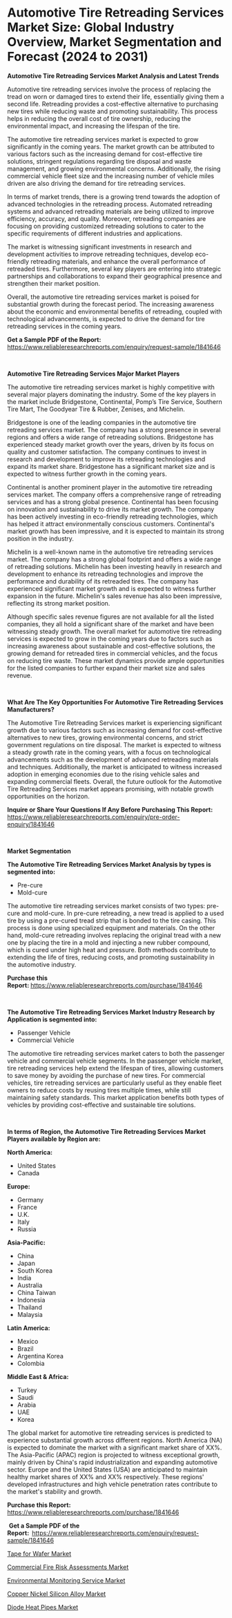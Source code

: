 <p><h1>Automotive Tire Retreading Services Market Size: Global Industry Overview, Market Segmentation and Forecast (2024 to 2031)</h1></p><p><strong>Automotive Tire Retreading Services Market Analysis and Latest Trends</strong></p>
<p><p>Automotive tire retreading services involve the process of replacing the tread on worn or damaged tires to extend their life, essentially giving them a second life. Retreading provides a cost-effective alternative to purchasing new tires while reducing waste and promoting sustainability. This process helps in reducing the overall cost of tire ownership, reducing the environmental impact, and increasing the lifespan of the tire.</p><p>The automotive tire retreading services market is expected to grow significantly in the coming years. The market growth can be attributed to various factors such as the increasing demand for cost-effective tire solutions, stringent regulations regarding tire disposal and waste management, and growing environmental concerns. Additionally, the rising commercial vehicle fleet size and the increasing number of vehicle miles driven are also driving the demand for tire retreading services.</p><p>In terms of market trends, there is a growing trend towards the adoption of advanced technologies in the retreading process. Automated retreading systems and advanced retreading materials are being utilized to improve efficiency, accuracy, and quality. Moreover, retreading companies are focusing on providing customized retreading solutions to cater to the specific requirements of different industries and applications.</p><p>The market is witnessing significant investments in research and development activities to improve retreading techniques, develop eco-friendly retreading materials, and enhance the overall performance of retreaded tires. Furthermore, several key players are entering into strategic partnerships and collaborations to expand their geographical presence and strengthen their market position.</p><p>Overall, the automotive tire retreading services market is poised for substantial growth during the forecast period. The increasing awareness about the economic and environmental benefits of retreading, coupled with technological advancements, is expected to drive the demand for tire retreading services in the coming years.</p></p>
<p><strong>Get a Sample PDF of the Report:&nbsp;</strong> <a href="https://www.reliableresearchreports.com/enquiry/request-sample/1841646">https://www.reliableresearchreports.com/enquiry/request-sample/1841646</a></p>
<p>&nbsp;</p>
<p><strong>Automotive Tire Retreading Services Major Market Players</strong></p>
<p><p>The automotive tire retreading services market is highly competitive with several major players dominating the industry. Some of the key players in the market include Bridgestone, Continental, Pomp’s Tire Service, Southern Tire Mart, The Goodyear Tire & Rubber, Zenises, and Michelin.</p><p>Bridgestone is one of the leading companies in the automotive tire retreading services market. The company has a strong presence in several regions and offers a wide range of retreading solutions. Bridgestone has experienced steady market growth over the years, driven by its focus on quality and customer satisfaction. The company continues to invest in research and development to improve its retreading technologies and expand its market share. Bridgestone has a significant market size and is expected to witness further growth in the coming years.</p><p>Continental is another prominent player in the automotive tire retreading services market. The company offers a comprehensive range of retreading services and has a strong global presence. Continental has been focusing on innovation and sustainability to drive its market growth. The company has been actively investing in eco-friendly retreading technologies, which has helped it attract environmentally conscious customers. Continental's market growth has been impressive, and it is expected to maintain its strong position in the industry.</p><p>Michelin is a well-known name in the automotive tire retreading services market. The company has a strong global footprint and offers a wide range of retreading solutions. Michelin has been investing heavily in research and development to enhance its retreading technologies and improve the performance and durability of its retreaded tires. The company has experienced significant market growth and is expected to witness further expansion in the future. Michelin's sales revenue has also been impressive, reflecting its strong market position.</p><p>Although specific sales revenue figures are not available for all the listed companies, they all hold a significant share of the market and have been witnessing steady growth. The overall market for automotive tire retreading services is expected to grow in the coming years due to factors such as increasing awareness about sustainable and cost-effective solutions, the growing demand for retreaded tires in commercial vehicles, and the focus on reducing tire waste. These market dynamics provide ample opportunities for the listed companies to further expand their market size and sales revenue.</p></p>
<p>&nbsp;</p>
<p><strong>What Are The Key Opportunities For Automotive Tire Retreading Services Manufacturers?</strong></p>
<p><p>The Automotive Tire Retreading Services market is experiencing significant growth due to various factors such as increasing demand for cost-effective alternatives to new tires, growing environmental concerns, and strict government regulations on tire disposal. The market is expected to witness a steady growth rate in the coming years, with a focus on technological advancements such as the development of advanced retreading materials and techniques. Additionally, the market is anticipated to witness increased adoption in emerging economies due to the rising vehicle sales and expanding commercial fleets. Overall, the future outlook for the Automotive Tire Retreading Services market appears promising, with notable growth opportunities on the horizon.</p></p>
<p><strong>Inquire or Share Your Questions If Any Before Purchasing This Report:</strong> <a href="https://www.reliableresearchreports.com/enquiry/pre-order-enquiry/1841646">https://www.reliableresearchreports.com/enquiry/pre-order-enquiry/1841646</a></p>
<p>&nbsp;</p>
<p><strong>Market Segmentation</strong></p>
<p><strong>The Automotive Tire Retreading Services Market Analysis by types is segmented into:</strong></p>
<p><ul><li>Pre-cure</li><li>Mold-cure</li></ul></p>
<p><p>The automotive tire retreading services market consists of two types: pre-cure and mold-cure. In pre-cure retreading, a new tread is applied to a used tire by using a pre-cured tread strip that is bonded to the tire casing. This process is done using specialized equipment and materials. On the other hand, mold-cure retreading involves replacing the original tread with a new one by placing the tire in a mold and injecting a new rubber compound, which is cured under high heat and pressure. Both methods contribute to extending the life of tires, reducing costs, and promoting sustainability in the automotive industry.</p></p>
<p><strong>Purchase this Report:&nbsp;</strong><a href="https://www.reliableresearchreports.com/purchase/1841646">https://www.reliableresearchreports.com/purchase/1841646</a></p>
<p>&nbsp;</p>
<p><strong>The Automotive Tire Retreading Services Market Industry Research by Application is segmented into:</strong></p>
<p><ul><li>Passenger Vehicle</li><li>Commercial Vehicle</li></ul></p>
<p><p>The automotive tire retreading services market caters to both the passenger vehicle and commercial vehicle segments. In the passenger vehicle market, tire retreading services help extend the lifespan of tires, allowing customers to save money by avoiding the purchase of new tires. For commercial vehicles, tire retreading services are particularly useful as they enable fleet owners to reduce costs by reusing tires multiple times, while still maintaining safety standards. This market application benefits both types of vehicles by providing cost-effective and sustainable tire solutions.</p></p>
<p>&nbsp;</p>
<p><strong>In terms of Region, the Automotive Tire Retreading Services Market Players available by Region are:</strong></p>
<p>
    <p> <strong> North America: </strong>
        <ul>
            <li>United States</li>
            <li>Canada</li>
        </ul>
        </p> 
    <p> <strong> Europe: </strong>
        <ul>
            <li>Germany</li>
            <li>France</li>
            <li>U.K.</li>
            <li>Italy</li>
            <li>Russia</li>
        </ul>
        </p> 
    <p> <strong> Asia-Pacific: </strong>
        <ul>
            <li>China</li>
            <li>Japan</li>
            <li>South Korea</li>
            <li>India</li>
            <li>Australia</li>
            <li>China Taiwan</li>
            <li>Indonesia</li>
            <li>Thailand</li>
            <li>Malaysia</li>
        </ul>
        </p> 
    <p> <strong> Latin America: </strong>
        <ul>
            <li>Mexico</li>
            <li>Brazil</li>
            <li>Argentina Korea</li>
            <li>Colombia</li>
        </ul>
        </p> 
    <p> <strong> Middle East & Africa: </strong>
        <ul>
            <li>Turkey</li>
            <li>Saudi</li>
            <li>Arabia</li>
            <li>UAE</li>
            <li>Korea</li>
        </ul>
    </p>
    </p>
<p><p>The global market for automotive tire retreading services is predicted to experience substantial growth across different regions. North America (NA) is expected to dominate the market with a significant market share of XX%. The Asia-Pacific (APAC) region is projected to witness exceptional growth, mainly driven by China's rapid industrialization and expanding automotive sector. Europe and the United States (USA) are anticipated to maintain healthy market shares of XX% and XX% respectively. These regions' developed infrastructures and high vehicle penetration rates contribute to the market's stability and growth.</p></p>
<p><strong>Purchase this Report: </strong><a href="https://www.reliableresearchreports.com/purchase/1841646">https://www.reliableresearchreports.com/purchase/1841646</a></p>
<p>&nbsp;<strong>Get a Sample PDF of the Report:&nbsp;&nbsp;</strong><a href="https://www.reliableresearchreports.com/enquiry/request-sample/1841646">https://www.reliableresearchreports.com/enquiry/request-sample/1841646</a></p>
<p><strong></strong></p>
<p><p><a href="https://medium.com/@thelmapurdy1930/tape-for-wafer-market-research-report-its-history-and-forecast-2024-to-2031-3811193d3571">Tape for Wafer Market</a></p><p><a href="https://github.com/dziulagalemab/Market-Research-Report-List-2/blob/main/commercial-fire-risk-assessments-market.md">Commercial Fire Risk Assessments Market</a></p><p><a href="https://github.com/jonneygiverf/Market-Research-Report-List-2/blob/main/environmental-monitoring-service-market.md">Environmental Monitoring Service Market</a></p><p><a href="https://medium.com/@thelmapurdy1930/decoding-copper-nickel-silicon-alloy-market-metrics-market-share-trends-and-growth-patterns-92b29968388f">Copper Nickel Silicon Alloy Market</a></p><p><a href="https://medium.com/@thelmapurdy1930/diode-heat-pipes-market-competitive-analysis-market-trends-and-forecast-to-2031-656d471bea5c">Diode Heat Pipes Market</a></p></p>